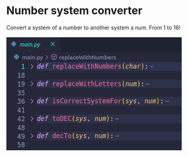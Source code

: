 # Number system converter
Convert a system of a number to another system a num. From 1 to 16!<br><br>
![alt text](https://github.com/matyokubov/NumberSystemConverter/blob/master/scrn.png?raw=true)

